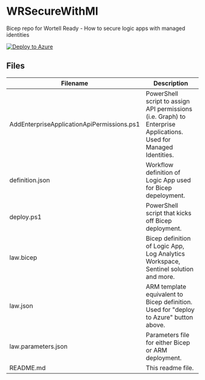 # WRSecureWithMI
Bicep repo for Wortell Ready - How to secure logic apps with managed identities

[![Deploy to Azure](https://aka.ms/deploytoazurebutton)](https://portal.azure.com/#create/Microsoft.Template/uri/https%3A%2F%2Fraw.githubusercontent.com%2FTheCloudScout%2FWRSecureWithMI%2Fmain%2Flaw.json)

## Files

| Filename | Description |
| --- | --- |
| AddEnterpriseApplicationApiPermissions.ps1 | PowerShell script to assign API permissions (i.e. Graph) to Enterprise Applications. Used for Managed Identities. |
| definition.json | Workflow definition of Logic App used for Bicep depeloyment. |
| deploy.ps1 | PowerShell script that kicks off Bicep deployment. |
| law.bicep | Bicep definition of Logic App, Log Analytics Workspace, Sentinel solution and more. |
| law.json | ARM template equivalent to Bicep definition. Used for "deploy to Azure" button above. |
| law.parameters.json | Parameters file for either Bicep or ARM deployment. |
| README.md | This readme file. |
